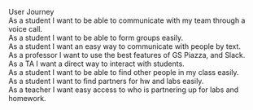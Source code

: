 User Journey\
As a student I want to be able to communicate with my team through a voice call.\
As a student I want to be able to form groups easily.\
As a student I want an easy way to communicate with people by text.\
As a professor I want to use the best features of GS Piazza, and Slack.\
As a TA I want a direct way to interact with students.\
As a student I want to be able to find other people in my class easily.\
As a student I want to find partners for hw and labs easily.\
As a teacher I want easy access to who is partnering up for labs and homework.
